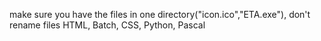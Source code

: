 make sure you have the files in one directory("icon.ico","ETA.exe"), don't rename files
HTML, Batch, CSS, Python, Pascal
